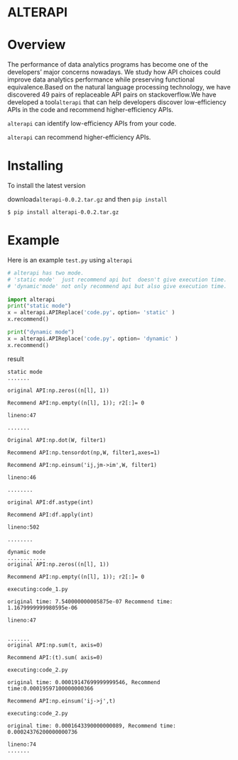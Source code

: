 # ALTERAPI

# Overview
The performance of data analytics programs has become one of the developers’ major concerns nowadays. We study how API choices could improve data analytics performance while preserving functional equivalence.Based on the natural language processing technology, we have discovered 49 pairs of replaceable API pairs on stackoverflow.We have developed a tool`alterapi` that can help developers discover low-efficiency APIs in the code and recommend higher-efficiency APIs.

`alterapi` can identify low-efficiency APIs from your code.

`alterapi` can recommend higher-efficiency APIs.


# Installing
To install the latest version 

download`alterapi-0.0.2.tar.gz` and then `pip install`

`$ pip install alterapi-0.0.2.tar.gz`



# Example
Here is an example `test.py` using `alterapi`
```python
# alterapi has two mode.
# 'static mode'  just recommend api but  doesn't give execution time.
# 'dynamic'mode' not only recommend api but also give execution time.
  
import alterapi
print("static mode")
x = alterapi.APIReplace('code.py'，option= 'static' ) 
x.recommend()

print("dynamic mode")
x = alterapi.APIReplace('code.py'，option= 'dynamic' )
x.recommend()
```
result

```
static mode
.......

original API:np.zeros((n[l], 1))

Recommend API:np.empty((n[l], 1)); r2[:]= 0

lineno:47

.......

Original API:np.dot(W, filter1)

Recommend API:np.tensordot(np,W, filter1,axes=1)

Recommend API:np.einsum('ij,jm->im',W, filter1)

lineno:46

........

original API:df.astype(int)

Recommend API:df.apply(int)

lineno:502

........

```
```
dynamic mode
............
original API:np.zeros((n[l], 1))

Recommend API:np.empty((n[l], 1)); r2[:]= 0

executing:code_1.py

original time: 7.540000000005875e-07 Recommend time: 1.1679999999980595e-06

lineno:47


.......
original API:np.sum(t, axis=0)

Recommend API:(t).sum( axis=0)

executing:code_2.py

original time: 0.00019147699999999546, Recommend time:0.00019597100000000366

Recommend API:np.einsum('ij->j',t)

executing:code_2.py

original time: 0.0001643390000000089, Recommend time: 0.00024376200000000736

lineno:74
.......
```
